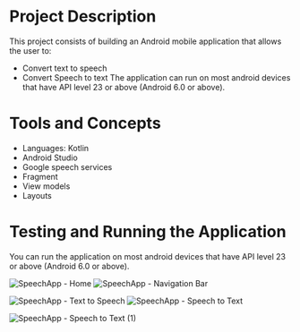 # Project Description

This project consists of building an Android mobile application that allows the user to:
- Convert text to speech
- Convert Speech to text
The application can run on most android devices that have API level 23 or above (Android 6.0 or above).

# Tools and Concepts
- Languages: Kotlin
- Android Studio
- Google speech services
- Fragment
- View models
- Layouts

# Testing and Running the Application

You can run the application on most android devices that have API level 23 or above (Android 6.0 or above).

![SpeechApp - Home](https://user-images.githubusercontent.com/66971869/193369588-076f059f-f6e8-4045-9d45-ccfcdc6e1ea4.jpg) ![SpeechApp - Navigation Bar](https://user-images.githubusercontent.com/66971869/193369597-9946c922-1a30-4032-b011-f4e1319b475e.jpg)

![SpeechApp - Text to Speech](https://user-images.githubusercontent.com/66971869/193369600-cdc173a0-1b1d-4586-8f94-795c1d3ae290.jpg) ![SpeechApp - Speech to Text](https://user-images.githubusercontent.com/66971869/193369604-351817d2-a56a-4547-b103-1c2769465069.jpg)

![SpeechApp - Speech to Text (1)](https://user-images.githubusercontent.com/66971869/193369607-65e887b8-cb6c-4b6a-a729-e8e5f524b046.jpg)
